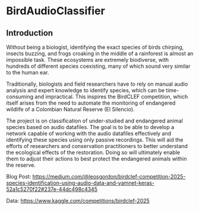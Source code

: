 # BirdAudioClassifier

## Introduction
Without being a biologist, identifying the exact species of birds chirping, insects buzzing, and frogs croaking in the middle of a rainforest is almost an impossible task. These ecosystems are extremely biodiverse, with hundreds of different species coexisting, many of which sound very similar to the human ear.

Traditionally, biologists and field researchers have to rely on manual audio analysis and expert knowledge to identify species, which can be time-consuming and impractical. This inspires the BirdCLEF competition, which itself arises from the need to automate the monitoring of endangered wildlife of a Colombian Natural Reserve (El Silencio).

The project is on classification of under-studied and endangered animal species based on audio datafiles. The goal is to be able to develop a network capable of working with the audio datafiles effectively and identifying these species using only passive recordings. This will aid the efforts of researchers and conservation practitioners to better understand the ecological effects of the restoration. Doing so will ultimately enable them to adjust their actions to best protect the endangered animals within the reserve.

Blog Post: https://medium.com/@leosgordon/birdclef-competition-2025-species-identification-using-audio-data-and-yamnet-keras-52a1c5270f22#237e-44dc498c4345

Data: https://www.kaggle.com/competitions/birdclef-2025
